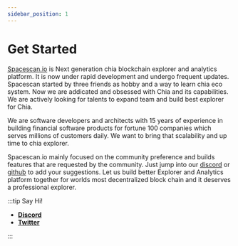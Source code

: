 ```yaml
---
sidebar_position: 1
---
```


# Get Started

[Spacescan.io](https://www.spacescan.io/) is Next generation chia blockchain explorer and analytics platform. 
It is now under rapid development and undergo frequent updates. Spacescan started by three friends as hobby and a way to learn chia eco system. Now we are addicated and obsessed with Chia and its capabilities.  We are actively looking for talents to expand team and build best explorer for Chia. 

We are software developers and architects with 15 years of experience in building financial software products for fortune 100 companies which serves millions of customers daily. We want to bring that scalability and up time to chia explorer.

Spacescan.io mainly focused on the community preference and builds features that are requested by the community.
Just jump into our [discord](https://discord.gg/Bb4sj3Bg9P) or [github](https://github.com/spacescan-io/web/issues) to add your suggestions.
Let us build better Explorer and Analytics platform together for worlds most decentralized block chain and it deserves a professional explorer. 

:::tip Say Hi!

 * [**Discord**](https://discord.gg/Bb4sj3Bg9P)
 * [**Twitter**](https://twitter.com/spacescan_io)

:::
